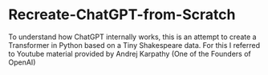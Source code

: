 # Recreate-ChatGPT-from-Scratch
To understand how ChatGPT internally works, this is an attempt to create a Transformer in Python based on a Tiny Shakespeare data.
For this I referred to Youtube material provided by Andrej Karpathy (One of the Founders of OpenAI) 
